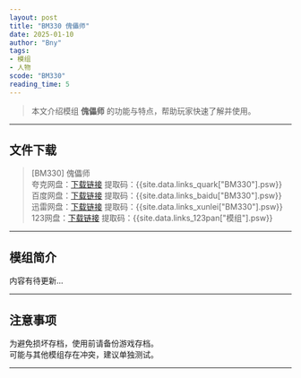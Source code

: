```yaml
---
layout: post
title: "BM330 傀儡师"
date: 2025-01-10
author: "Bny"
tags: 
- 模组
- 人物
scode: "BM330"
reading_time: 5
---
```


> 本文介绍模组 **傀儡师** 的功能与特点，帮助玩家快速了解并使用。

---

## 文件下载

> [BM330] 傀儡师  
夸克网盘：[下载链接]({{site.data.links_quark["BM330"].url}}) 提取码：{{site.data.links_quark["BM330"].psw}}  
百度网盘：[下载链接]({{site.data.links_baidu["BM330"].url}}) 提取码：{{site.data.links_baidu["BM330"].psw}}  
迅雷网盘：[下载链接]({{site.data.links_xunlei["BM330"].url}}) 提取码：{{site.data.links_xunlei["BM330"].psw}}  
123网盘：[下载链接]({{site.data.links_123pan["模组"].url}}) 提取码：{{site.data.links_123pan["模组"].psw}}  

---

## 模组简介

>  
内容有待更新...  

---

## 注意事项

>  
为避免损坏存档，使用前请备份游戏存档。  
可能与其他模组存在冲突，建议单独测试。  

---

